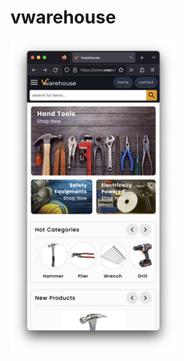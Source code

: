 # vwarehouse
<img src="https://github.com/locleofficial/vwarehouse/blob/main/ResizedDemoImage/1-home.png" width="265" height="500">
